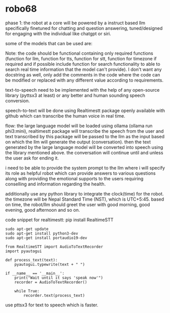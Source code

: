 # robo68

phase 1: the robot at a core will be powered by a instruct based llm specifically finetuned for chatting and question answering, tuned/designed for engaging with the individual like chatgpt or siri. 

some of the models that can be used are: 

Note: the code should be functional containing only required functions (function for llm, function for tts, function for stt, function for timezone if required and if possible include function for search functionality to able to search real time information that the model can't provide). I don't want any docstring as well, only add the comments in the code where the code can be modified or replaced with any different value according to requirements. 


text-to-speech need to be implemented with the help of any open-source library (pyttsx3 at least) or any better and human sounding speech conversion. 

speech-to-text will be done using Realtimestt package openly available with github which can transcribe the human voice in real time.

flow: the large language model will be loaded using ollama (ollama run phi3:mini), realtimestt package will transcribe the speech from the user and text transcribed by this package will be passed to the llm as the input based on which the llm  will generate the output (conversation). then the text generated by the large language model will be converted into speech using the library mentioned above. the conversation will continue until and unless the user ask for ending it. 

i need to be able to provide the system prompt to the llm where i will specify its role as helpful robot which can provide answers to various questions along with providing the emotional supports to the users requiring conselling and information regarding the health. 

additionally use any python library to integrate the clock(time) for the robot. the timezone will be Nepal Standard Time (NST), which is UTC+5:45. based on time, the robot/llm should greet the user with good morning, good evening, good afternoon and so on. 


code snippet for realtimestt:
    pip install RealtimeSTT

    sudo apt-get update
    sudo apt-get install python3-dev
    sudo apt-get install portaudio19-dev

    from RealtimeSTT import AudioToTextRecorder
    import pyautogui

    def process_text(text):
        pyautogui.typewrite(text + " ")

    if __name__ == '__main__':
        print("Wait until it says 'speak now'")
        recorder = AudioToTextRecorder()

        while True:
            recorder.text(process_text)

    

use pttsx3 for text to speech which is faster.



